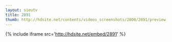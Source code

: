 ```yaml
---
layout: sieutv
title: 2891
thumb: http://hdsite.net/contents/videos_screenshots/2000/2891/preview_360p.mp4.jpg
---
```

{% include iframe src='http://hdsite.net/embed/2891' %}
 
